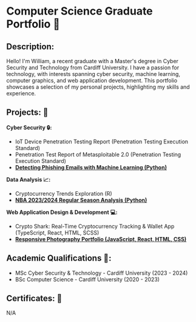 # Computer Science Graduate Portfolio :page_facing_up:

## Description:
Hello! I'm William, a recent graduate with a Master's degree in Cyber Security and Technology from Cardiff University. I have a passion for technology, with interests spanning cyber security, machine learning, computer graphics, and web application development. This portfolio showcases a selection of my personal projects, highlighting my skills and experience.

## Projects: :file_folder:

**Cyber Security :lock::**
* IoT Device Penetration Testing Report (Penetration Testing Execution Standard)
* Penetration Test Report of Metasploitable 2.0 (Penetration Testing Execution Standard)
* [**Detecting Phishing Emails with Machine Learning (Python)**](https://github.com/wlshepherd/My_Portfolio/blob/main/PhishingDetection.ipynb)

**Data Analysis :chart_with_upwards_trend::**
* Cryptocurrency Trends Exploration (R)
* [**NBA 2023/2024 Regular Season Analysis (Python)**](https://github.com/wlshepherd/My_Portolio/blob/main/NBA_Data_Analysis_Project.ipynb)

**Web Application Design & Development :computer::**
* Crypto Shark: Real-Time Cryptocurrency Tracking & Wallet App (TypeScript, React, HTML, SCSS)
* [**Responsive Photography Portfolio (JavaScript, React, HTML, CSS)**](https://wlshepherd.github.io/react-first-project/)
  
## Academic Qualifications :school::
* MSc Cyber Security & Technology - Cardiff University (2023 - 2024)
* BSc Computer Science - Cardiff University (2020 - 2023)

## Certificates: :page_with_curl:
N/A
